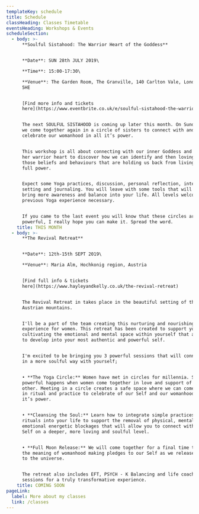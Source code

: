 ```yaml
---
templateKey: schedule
title: Schedule
classHeading: Classes Timetable
eventsHeading: Workshops & Events
scheduleSection:
  - body: >-
      **Soulful Sistahood: The Warrior Heart of the Goddess**


      **Date**: SUN 28th JULY 2019\

      **Time**: 15:00-17:30\

      **Venue**: The Garden Room, The Granville, 140 Carlton Vale, London, NW6
      5HE


      [Find more info and tickets
      here](https://www.eventbrite.co.uk/e/soulful-sistahood-the-warrior-heart-of-the-goddess-tickets-64225049853?aff=eac2) 


      The next SOULFUL SISTAHOOD is coming up later this month. On Sunday 28th
      we come together again in a circle of sisters to connect with and
      celebrate our womanhood in all it’s power.


      This workshop is all about connecting with our inner Goddess and exploring
      her warrior heart to discover how we can identify and then lovingly slay
      those beliefs and behaviours that are holding us back from living in our
      full power.


      Expect some Yoga practices, discussion, personal reflection, intention
      setting and journaling. You will leave with some tools that will help you
      bring more awareness and balance into your life. All levels welcome, no
      previous Yoga experience necessary.


      If you came to the last event you will know that these circles are
      powerful, I really hope you can make it. Spread the word.
    title: THIS MONTH
  - body: >-
      **The Revival Retreat**


      **Date**: 12th-15th SEPT 2019\

      **Venue**: Maria Alm, Hochkonig region, Austria  


      [Find full info & tickets
      here](https://www.hayleyandkelly.co.uk/the-revival-retreat)


      The Revival Retreat in takes place in the beautiful setting of the
      Austrian mountains. 


      I'll be a part of the team creating this nurturing and nourishing
      experience for women. This retreat has been created to support you in
      cultivating the emotional and mental space within yourself that allows you
      to develop into your most authentic and powerful self.


      I'm excited to be bringing you 3 powerful sessions that will connect you
      in a more soulful way with yourself;


      • **The Yoga Circle:** Women have met in circles for millennia. Something
      powerful happens when women come together in love and support of each
      other. Meeting in a circle creates a safe space where we can come together
      in ritual and practice to celebrate of our Self and our womanhood in all
      it’s power.


      • **Cleansing the Soul:** Learn how to integrate simple practices and
      rituals into your life to support the removal of physical, mental and
      emotional energetic blockages that will allow you to connect with your
      Self on a deeper, more loving and soulful level.


      • **Full Moon Release:** We will come together for a final time to share
      the meaning of womanhood making pledges to our Self as we release it all
      to the universe.


      The retreat also includes EFT, PSYCH - K Balancing and life coaching
      sessions for a truly transformative experience.
    title: COMING SOON
pageLink:
  label: More about my classes
  link: /classes
---
```


